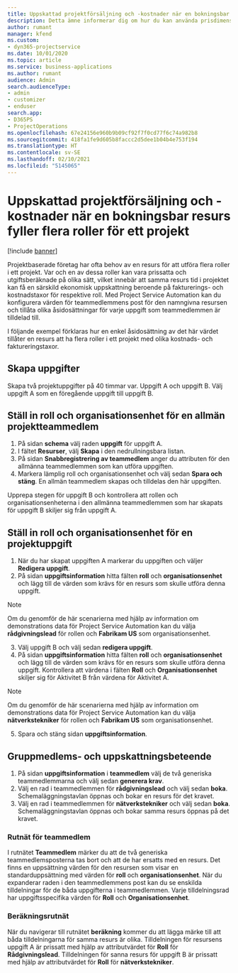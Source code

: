 ```yaml
---
title: Uppskattad projektförsäljning och -kostnader när en bokningsbar resurs fyller flera roller för ett projekt
description: Detta ämne informerar dig om hur du kan använda prisdimensioner för att stödja prissättning och kostnadsredovisning för en resurs som fyller flera roller i ett projekt.
author: rumant
manager: kfend
ms.custom:
- dyn365-projectservice
ms.date: 10/01/2020
ms.topic: article
ms.service: business-applications
ms.author: rumant
audience: Admin
search.audienceType:
- admin
- customizer
- enduser
search.app:
- D365PS
- ProjectOperations
ms.openlocfilehash: 67e24156e960b9b09cf92f7f0cd77f6c74a982b8
ms.sourcegitcommit: 418fa1fe9d605b8faccc2d5dee1b04b4e753f194
ms.translationtype: HT
ms.contentlocale: sv-SE
ms.lasthandoff: 02/10/2021
ms.locfileid: "5145065"
---
```

# <a name="estimate-project-sales-and-costs-when-a-bookable-resource-fills-multiple-roles-for-a-project"></a>Uppskattad projektförsäljning och -kostnader när en bokningsbar resurs fyller flera roller för ett projekt 

[!include [banner](../includes/psa-now-project-operations.md)]

Projektbaserade företag har ofta behov av en resurs för att utföra flera roller i ett projekt. Var och en av dessa roller kan vara prissatta och utgiftsberäknade på olika sätt, vilket innebär att samma resurs tid i projektet kan få en särskild ekonomisk uppskattning beroende på fakturerings- och kostnadstaxor för respektive roll. Med Project Service Automation kan du konfigurera värden för teammedlemmens post för den namngivna resursen och tillåta olika åsidosättningar för varje uppgift som teammedlemmen är tilldelad till.

I följande exempel förklaras hur en enkel åsidosättning av det här värdet tillåter en resurs att ha flera roller i ett projekt med olika kostnads- och faktureringstaxor.

## <a name="create-tasks"></a>Skapa uppgifter
Skapa två projektuppgifter på 40 timmar var. Uppgift A och uppgift B. Välj uppgift A som en föregående uppgift till uppgift B.

## <a name="set-up-role-and-organization-unit-for-a-generic-project-team-member"></a>Ställ in roll och organisationsenhet för en allmän projektteammedlem

1. På sidan **schema** välj raden **uppgift** för uppgift A. 
2. I fältet **Resurser**, välj **Skapa** i den nedrullningsbara listan.
3. På sidan **Snabbregistrering av teammedlem** anger du attributen för den allmänna teammedlemmen som kan utföra uppgiften.
4. Markera lämplig roll och organisationsenhet och välj sedan **Spara och stäng**. En allmän teammedlem skapas och tilldelas den här uppgiften. 

Upprepa stegen för uppgift B och kontrollera att rollen och organisationsenheterna i den allmänna teammedlemmen som har skapats för uppgift B skiljer sig från uppgift A. 

## <a name="set-up-role-and-organization-unit-for-a-project-task"></a>Ställ in roll och organisationsenhet för en projektuppgift

1. När du har skapat uppgiften A markerar du uppgiften och väljer **Redigera uppgift**.
2. På sidan **uppgiftsinformation** hitta fälten **roll** och **organisationsenhet** och lägg till de värden som krävs för en resurs som skulle utföra denna uppgift. 

  > [!NOTE]
  > Om du genomför de här scenarierna med hjälp av information om demonstrations data för Project Service Automation kan du välja **rådgivningslead** för rollen och **Fabrikam US** som organisationsenhet.

3. Välj uppgift B och välj sedan **redigera uppgift**.
4. På sidan **uppgiftsinformation** hitta fälten **roll** och **organisationsenhet** och lägg till de värden som krävs för en resurs som skulle utföra denna uppgift. Kontrollera att värdena i fälten **Roll** och **Organisationsenhet** skiljer sig för Aktivitet B från värdena för Aktivitet A. 

  > [!NOTE]
  > Om du genomför de här scenarierna med hjälp av information om demonstrations data för Project Service Automation kan du välja **nätverkstekniker** för rollen och **Fabrikam US** som organisationsenhet.

5. Spara och stäng sidan **uppgiftsinformation**. 

## <a name="team-member-and-estimates-behavior"></a>Gruppmedlems- och uppskattningsbeteende 

1. På sidan **uppgiftsinformation** i **teammedlem** välj de två generiska teammedlemmarna och välj sedan **generera krav**. 
2. Välj en rad i teammedlemmen för **rådgivningslead** och välj sedan **boka**. Schemaläggningstavlan öppnas och bokar en resurs för det kravet.
3. Välj en rad i teammedlemmen för **nätverkstekniker** och välj sedan **boka**. Schemaläggningstavlan öppnas och bokar samma resurs öppnas på det kravet.

### <a name="team-member-grid"></a>Rutnät för teammedlem 
I rutnätet **Teammedlem** märker du att de två generiska teammedlemsposterna tas bort och att de har ersatts med en resurs. Det finns en uppsättning värden för den resursen som visar en standarduppsättning med värden för **roll** och **organisationsenhet**.
När du expanderar raden i den teammedlemmens post kan du se enskilda tilldelningar för de båda uppgifterna i teammedlemmen. Varje tilldelningsrad har uppgiftsspecifika värden för **Roll** och **Organisationsenhet**. 

### <a name="estimates-grid"></a>Beräkningsrutnät 
När du navigerar till rutnätet **beräkning** kommer du att lägga märke till att båda tilldelningarna för samma resurs är olika.
Tilldelningen för resursens uppgift A är prissatt med hjälp av attributvärdet för **Roll** för **Rådgivningslead**. Tilldelningen för sanna resurs för uppgift B är prissatt med hjälp av attributvärdet för **Roll** för **nätverkstekniker**.

